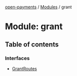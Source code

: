 [open-payments](../README.md) / [Modules](../modules.md) / grant

# Module: grant

## Table of contents

### Interfaces

- [GrantRoutes](../interfaces/grant.GrantRoutes.md)
